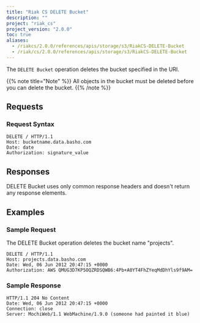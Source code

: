 ```yaml
---
title: "Riak CS DELETE Bucket"
description: ""
project: "riak_cs"
project_version: "2.0.0"
toc: true
aliases:
  - /riakcs/2.0.0/references/apis/storage/s3/RiakCS-DELETE-Bucket
  - /riak/cs/2.0.0/references/apis/storage/s3/RiakCS-DELETE-Bucket
---
```


The `DELETE Bucket` operation deletes the bucket specified in the URI.

{{% note title="Note" %}}
All objects in the bucket must be deleted before you can delete the bucket.
{{% /note %}}

## Requests

### Request Syntax

```
DELETE / HTTP/1.1
Host: bucketname.data.basho.com
Date: date
Authorization: signature_value
```

## Responses

DELETE Bucket uses only common response headers and doesn't return any response elements.

## Examples

### Sample Request

The DELETE Bucket operation deletes the bucket name "projects".

```
DELETE / HTTP/1.1
Host: projects.data.basho.com
Date: Wed, 06 Jun 2012 20:47:15 +0000
Authorization: AWS QMUG3D7KP5OQZRDSQWB6:4Pb+A0YT4FhZYeqMdDhYls9f9AM=
```

### Sample Response

```
HTTP/1.1 204 No Content
Date: Wed, 06 Jun 2012 20:47:15 +0000
Connection: close
Server: MochiWeb/1.1 WebMachine/1.9.0 (someone had painted it blue)
```
